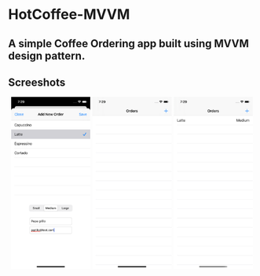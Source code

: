 # HotCoffee-MVVM

## A simple Coffee Ordering app built using MVVM design pattern.

## Screeshots
<p align="center">
  <img src="https://github.com/BrayanMC/HotCoffee-MVVM/blob/master/screenshot/add%20order.png" width="32%"/>
  <img src="https://github.com/BrayanMC/HotCoffee-MVVM/blob/master/screenshot/empty%20list.png" width="32%"/>
  <img src="https://github.com/BrayanMC/HotCoffee-MVVM/blob/master/screenshot/orders.png" width="32%"/>
</p>
